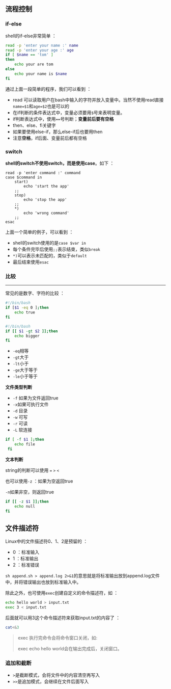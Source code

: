 ## 流程控制

### if-else

shell的if-else非常简单 ：

```bash
read -p 'enter your name :' name
read -p 'enter your age :' age
if [ $name == 'tom' ]
then
	echo your are tom
else
    echo your name is $name
fi
```

通过上面一段简单的程序，我们可以看到 ：

- read 可以读取用户在bash中输入的字符并放入变量中。当然不使用read直接 `name=$1`和`age=$2`也是可以的
- 在if判断的条件表达式中，变量必须要用`$`号来表明变量。
- if判断表达式中，使用`==`号判断；**变量前后要有空格**
- then、else、fi关键字
- 如果要使用else-if，那么else-if后也要用then
- 注意**空格**，if后面、变量前后都有空格



### switch

**shell的switch不使用switch，而是使用case**。如下 ：

```base
read -p 'enter command :' command
case $command in
	start)
		echo 'start the app'
	;;
	stop)
		echo 'stop the app'
	;;
	*)
		echo 'wrong command'
	;;
esac
```

上面一个简单的例子，可以看到 ：

- shell的switch使用的是`case $var in`
- 每个条件完毕后使用`;;`表示结束，类似`break`
- `*)`可以表示未匹配的，类似于`default`
- 最后结束使用`esac`



### 比较

---

常见的是数字、字符的比较 ：

```bash
#!/bin/bash
if [$1 -eq 0 ];then 
	echo true
fi
```

```bash
#!/bin/bash
if [[ $1 -gt $2 ]];then 
	echo bigger
fi
```

- `-eq`相等
- `-gt`大于
- `-lt`小于
- `-ge`大于等于
- `-le`小于等于



**文件类型判断**

- `-f` 如果为文件返回true
- `-x`如果可执行文件
- `-d` 目录
- `-w` 可写
- `-r` 可读
- `-L` 软连接

```bash
if [ -f $1 ];then
 	echo file
 fi
```



**文本判断**

string的判断可以使用 `=` `>` `<`

也可以使用`-z` ：如果为空返回true

`-n`如果非空，则返回true

```bash
if [[ -z $1 ]];then
	echo null
fi
```







## 文件描述符

Linux中的文件描述符0、1、2是预留的 ：

- 0 ：标准输入
- 1 ：标准输出
- 2 ：标准错误

`sh append.sh > append.log 2>&1`的意思就是将标准输出放到append.log文件中，并将错误输出也放到标准输入中。

除此之外，也可使用`exec`创建自定义的命令描述符，如 ：

```bash
echo hello world > input.txt
exec 3 < input.txt
```

后面就可以用3这个命令描述符来获取input.txt的内容了 ：

```bash
cat<&3
```

> exec 执行完命令会将命令窗口关闭，如:
>
> exec echo hello world会在输出完成后，关闭窗口。



### 追加和截断

-  `>`是截断模式，会将文件中的内容清空再写入
- `>>`是追加模式，会继续在文件后面写入